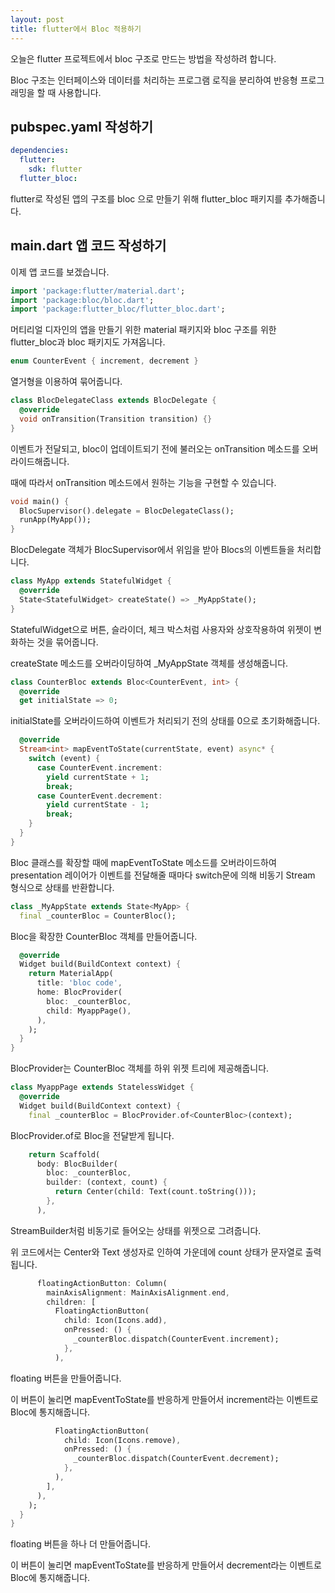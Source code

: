 ```yaml
---
layout: post
title: flutter에서 Bloc 적용하기
---
```


오늘은 flutter 프로젝트에서 bloc 구조로 만드는 방법을 작성하려 합니다.

Bloc 구조는 인터페이스와 데이터를 처리하는 프로그램 로직을 분리하여 반응형 프로그래밍을 할 때 사용합니다. 

## pubspec.yaml 작성하기

```yaml
dependencies:
  flutter:
    sdk: flutter
  flutter_bloc:
```

flutter로 작성된 앱의 구조를 bloc 으로 만들기 위해 flutter_bloc 패키지를 추가해줍니다.

## main.dart 앱 코드 작성하기

이제 앱 코드를 보겠습니다.

```dart
import 'package:flutter/material.dart';
import 'package:bloc/bloc.dart';
import 'package:flutter_bloc/flutter_bloc.dart';
```

머티리얼 디자인의 앱을 만들기 위한 material 패키지와 bloc 구조를 위한 flutter_bloc과 bloc 패키지도 가져옵니다.

```dart
enum CounterEvent { increment, decrement }
```

열거형을 이용하여 묶어줍니다.

```dart
class BlocDelegateClass extends BlocDelegate {
  @override
  void onTransition(Transition transition) {}
}
```

이벤트가 전달되고, bloc이 업데이트되기 전에 불러오는 onTransition 메소드를 오버라이드해줍니다.

때에 따라서 onTransition 메소드에서 원하는 기능을 구현할 수 있습니다.

```dart
void main() {
  BlocSupervisor().delegate = BlocDelegateClass();
  runApp(MyApp());
}
```

BlocDelegate 객체가 BlocSupervisor에서 위임을 받아 Blocs의 이벤트들을 처리합니다.

```dart
class MyApp extends StatefulWidget {
  @override
  State<StatefulWidget> createState() => _MyAppState();
}
```

StatefulWidget으로 버튼, 슬라이더, 체크 박스처럼 사용자와 상호작용하여 위젯이 변화하는 것을 묶어줍니다.

createState 메소드를 오버라이딩하여 _MyAppState 객체를 생성해줍니다.

```dart
class CounterBloc extends Bloc<CounterEvent, int> {
  @override
  get initialState => 0;
```

initialState를 오버라이드하여 이벤트가 처리되기 전의 상태를 0으로 초기화해줍니다.

```dart
  @override
  Stream<int> mapEventToState(currentState, event) async* {
    switch (event) {
      case CounterEvent.increment:
        yield currentState + 1;
        break;
      case CounterEvent.decrement:
        yield currentState - 1;
        break;
    }
  }
}
```

Bloc 클래스를 확장할 때에 mapEventToState 메소드를 오버라이드하여 presentation 레이어가 이벤트를 전달해줄 때마다 switch문에 의해 비동기 Stream 형식으로 상태를 반환합니다.

```dart
class _MyAppState extends State<MyApp> {
  final _counterBloc = CounterBloc();
```

Bloc을 확장한 CounterBloc 객체를 만들어줍니다.

```dart
  @override
  Widget build(BuildContext context) {
    return MaterialApp(
      title: 'bloc code',
      home: BlocProvider(
        bloc: _counterBloc,
        child: MyappPage(),
      ),
    );
  }
}
```

BlocProvider는 CounterBloc 객체를 하위 위젯 트리에 제공해줍니다.

```dart
class MyappPage extends StatelessWidget {
  @override
  Widget build(BuildContext context) {
    final _counterBloc = BlocProvider.of<CounterBloc>(context);
```

BlocProvider.of로 Bloc을 전달받게 됩니다.

```dart
    return Scaffold(
      body: BlocBuilder(
        bloc: _counterBloc,
        builder: (context, count) {
          return Center(child: Text(count.toString()));
        },
      ),
```

StreamBuilder처럼 비동기로 들어오는 상태를 위젯으로 그려줍니다.

위 코드에서는 Center와 Text 생성자로 인하여 가운데에 count 상태가 문자열로 출력됩니다.

```dart
      floatingActionButton: Column(
        mainAxisAlignment: MainAxisAlignment.end,
        children: [
          FloatingActionButton(
            child: Icon(Icons.add),
            onPressed: () {
              _counterBloc.dispatch(CounterEvent.increment);
            },
          ),
```

floating 버튼을 만들어줍니다.

이 버튼이 눌리면 mapEventToState를 반응하게 만들어서 increment라는 이벤트로 Bloc에 통지해줍니다.

```dart
          FloatingActionButton(
            child: Icon(Icons.remove),
            onPressed: () {
              _counterBloc.dispatch(CounterEvent.decrement);
            },
          ),
        ],
      ),
    );
  }
}
```

floating 버튼을 하나 더 만들어줍니다.

이 버튼이 눌리면 mapEventToState를 반응하게 만들어서 decrement라는 이벤트로 Bloc에 통지해줍니다.